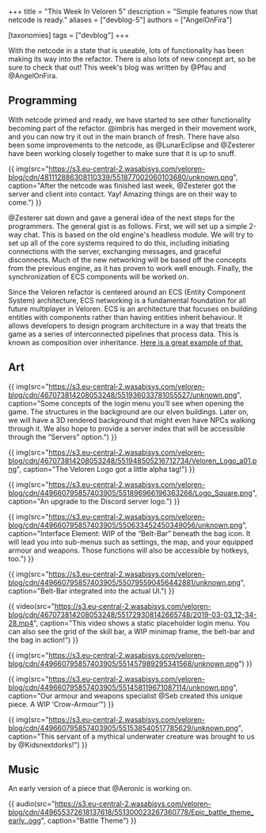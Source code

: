 +++
title = "This Week In Veloren 5"
description = "Simple features now that netcode is ready."
aliases = ["devblog-5"]
authors = ["AngelOnFira"]

[taxonomies]
tags = ["devblog"]
+++

With the netcode in a state that is useable, lots of functionality has been making its way into the refactor. There is also lots of new concept art, so be sure to check that out! This week's blog was written by @Pfau and @AngelOnFira.

## Programming

With netcode primed and ready, we have started to see other functionality becoming part of the refactor. @imbris has merged in their movement work, and you can now try it out in the main branch of fresh. There have also been some improvements to the netcode, as @LunarEclipse and @Zesterer have been working closely together to make sure that it is up to snuff.

{{ img(src="https://s3.eu-central-2.wasabisys.com/veloren-blog/cdn/481112886308110339/551877002060103680/unknown.png", caption="After the netcode was finished last week, @Zesterer got the server and client into contact. Yay! Amazing things are on their way to come.") }}

@Zesterer sat down and gave a general idea of the next steps for the programmers. The general gist is as follows. First, we will set up a simple 2-way chat. This is based on the old engine's headless module. We will try to set up all of the core systems required to do this, including initiating connections with the server, exchanging messages, and graceful disconnects. Much of the new networking will be based off the concepts from the previous engine, as it has proven to work well enough. Finally, the synchronization of ECS components will be worked on.

Since the Veloren refactor is centered around an ECS (Entity Component System) architecture, ECS networking is a fundamental foundation for all future multiplayer in Veloren. ECS is an architecture that focuses on building entities with components rather than having entities inherit behaviour. It allows developers to design program architecture in a way that treats the game as a series of interconnected pipelines that process data. This is known as composition over inheritance. [Here is a great example of that.](https://www.youtube.com/watch?v=wfMtDGfHWpA)

## Art

{{ img(src="https://s3.eu-central-2.wasabisys.com/veloren-blog/cdn/467073814208053248/551936033781055527/unknown.png", caption="Some concepts of the login menu you’ll see when opening the game. The structures in the background are our elven buildings. Later on, we will have a 3D rendered background that might even have NPCs walking through it. We also hope to provide a server index that will be accessible through the “Servers” option.") }}

{{ img(src="https://s3.eu-central-2.wasabisys.com/veloren-blog/cdn/467073814208053248/551948505216712734/Veloren_Logo_a01.png", caption="The Veloren Logo got a little alpha tag!") }}

{{ img(src="https://s3.eu-central-2.wasabisys.com/veloren-blog/cdn/449660795857403905/551896966196363266/Logo_Square.png", caption="An upgrade to the Discord server logo.") }}

{{ img(src="https://s3.eu-central-2.wasabisys.com/veloren-blog/cdn/449660795857403905/550633452450349056/unknown.png", caption="Interface Element: WIP of the “Belt-Bar” beneath the bag icon. It will lead you into sub-menus such as settings, the map, and your equipped armour and weapons. Those functions will also be accessible by hotkeys, too.") }}

{{ img(src="https://s3.eu-central-2.wasabisys.com/veloren-blog/cdn/449660795857403905/550795590456442881/unknown.png", caption="Belt-Bar integrated into the actual UI.") }}

{{ video(src="https://s3.eu-central-2.wasabisys.com/veloren-blog/cdn/467073814208053248/551729308142665748/2019-03-03_12-34-28.mp4", caption="This video shows a static placeholder login menu. You can also see the grid of the skill bar, a WIP minimap frame, the belt-bar and the bag in action!") }}

{{ img(src="https://s3.eu-central-2.wasabisys.com/veloren-blog/cdn/449660795857403905/551457989295341568/unknown.png") }}

{{ img(src="https://s3.eu-central-2.wasabisys.com/veloren-blog/cdn/449660795857403905/551458119671087114/unknown.png", caption="Our armour and weapons specialist @Seb created this unique piece. A WIP ‘Crow-Armour’") }}

{{ img(src="https://s3.eu-central-2.wasabisys.com/veloren-blog/cdn/449660795857403905/551538540517785629/unknown.png", caption="This servant of a mythical underwater creature was brought to us by @Kidsnextdorks!") }}

## Music

An early version of a piece that @Aeronic is working on.

{{ audio(src="https://s3.eu-central-2.wasabisys.com/veloren-blog/cdn/449655372618137618/551300023267360778/Epic_battle_theme_early..ogg", caption="Battle Theme") }}
